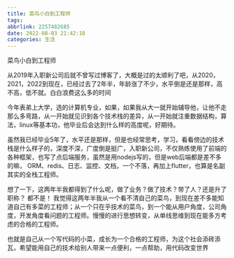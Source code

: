 ```yaml
---
title: 菜鸟小白到工程师 
tags: 
abbrlink: 2257482685
date: 2022-08-03 21:42:18
categories: 生活
---
```


菜鸟小白到工程师

<!-- more -->

从2019年入职新公司后就不曾写过博客了，大概是过的太顺利了吧，从2020，2021，2022到现在，已经过去了2年半，年龄涨了不少，水平倒是还是那样，高不高，低不就。白白浪费这么多的时间
    
今年表弟上大学，选的计算机专业，如果，如果我从大一就开始辅导他，让他不走那么多弯路，从一开始就见识到各个技术栈的差异，从一开始就注重数据结构，算法，linux等基本功，他毕业后会达到什么样的高度呢，好期待。

虽然我已经毕业5年了，水平还是那样，但是也经常思考，学习，看看傍边的技术栈是什么样子的，深度不深，广度倒是挺广，入职新公司，不仅熟练使用了前端的各种框架，也写了点后端服务，虽然是用nodejs写的，但是web后端都是差不多的嘛，
ORM、redis、日志、监控、文档，一个不落，再加上flutter，也算是名副其实的全栈工程师。

想了一下，这两年半我都得到了什么呢，做了业务？做了技术？带了人？还是升了职称？
都不是！
我觉得这两年半我从一个看不清自己的菜鸟，到现在差不多能知道自己有多菜的工程师；从一个只在乎技术的菜鸟，到一个能从用户角度，公司角度，开发角度看问题的工程师。慢慢的进行思想转变，从单线思维到现在能多方考虑的合格的工程师。

也就是自己从一个写代码的小菜，成长为一个合格的工程师，为这个社会添砖添瓦，希望能用自己的技术给别人带来一点便利，一点帮助，用代码改变世界


